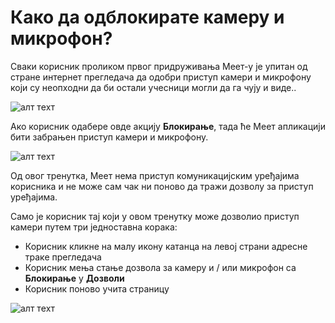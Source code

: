 # Како да одблокирате камеру и микрофон?

Сваки корисник проликом првог придруживања Меет-у је упитан од стране интернет прегледача да одобри приступ камери и микрофону који су неопходни да би остали учесници могли да га чују и виде..

![алт теxт](https://meet-cdn.azureedge.net/assets/help/sr-cyrl/help-permissions-ask-dark.png?v=1  "Захтев за дозволу за приступ камери и микрофону")

Ако корисник одабере овде акцију **Блокирање**, тада ће Меет апликацији бити забрањен приступ камери и микрофону.

![алт теxт](https://meet-cdn.azureedge.net/assets/help/sr-cyrl/help-permissions-blocked.png?v=1 "Приступ камери вашег рачунара није дозвољен. Да би сте користили ваше уређаје у позиву проверите подешавања броwсера и дозволите приступ")

Од овог тренутка, Меет нема приступ комуникацијским уређајима корисника и не може сам чак ни поново да тражи дозволу за приступ уређајима.

Само је корисник тај који у овом тренутку може дозволио приступ камери путем три једноставна корака:
- Корисник кликне на малу икону катанца на левој страни адресне траке прегледача
- Корисник мења стање дозвола за камеру и / или микрофон са **Блокирање** у **Дозволи**
- Корисник поново учита страницу

![алт теxт](https://meet-cdn.azureedge.net/assets/help/sr-cyrl/help-permissions-unblock.png?v=1 "Деблокирање приступа уређајима.")